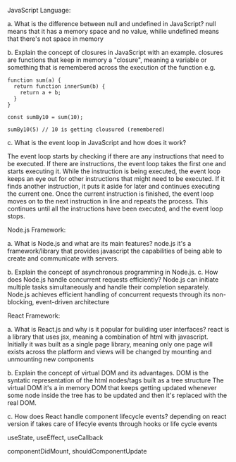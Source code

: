 JavaScript Language:

a. What is the difference between null and undefined in JavaScript?
null means that it has a memory space and no value, whilie undefined means that there's not space in memory

b. Explain the concept of closures in JavaScript with an example.
closures are functions that keep in memory a "closure", meaning a variable or something that is remembered across the execution of the function e.g.

```JS
function sum(a) {
  return function innerSum(b) {
    return a + b;
  }
}

const sumBy10 = sum(10);

sumBy10(5) // 10 is getting clousured (remembered)
```

c. What is the event loop in JavaScript and how does it work?

The event loop starts by checking if there are any instructions that need to be executed.
If there are instructions, the event loop takes the first one and starts executing it.
While the instruction is being executed, the event loop keeps an eye out for other instructions that might need to be executed.
If it finds another instruction, it puts it aside for later and continues executing the current one.
Once the current instruction is finished, the event loop moves on to the next instruction in line and repeats the process.
This continues until all the instructions have been executed, and the event loop stops.

Node.js Framework:

a. What is Node.js and what are its main features?
node.js it's a framework/library that provides javascript the capabilities of being able to create and communicate with servers.

b. Explain the concept of asynchronous programming in Node.js. c. How does Node.js handle concurrent requests efficiently?
Node.js can initiate multiple tasks simultaneously and handle their completion separately. Node.js achieves efficient handling of concurrent requests through its non-blocking, event-driven architecture

React Framework:

a. What is React.js and why is it popular for building user interfaces?
react is a library that uses jsx, meaning a combination of html with javascript. Initially it was built as a single page library, meaning only one page will exists across the platform and views will be changed by mounting and unmounting new components

b. Explain the concept of virtual DOM and its advantages.
DOM is the syntatic representation of the html nodes/tags built as a tree structure
The virtual DOM it's a in memory DOM that keeps getting updated whenever some node inside the tree has to be updated and then it's replaced with the real DOM.

c. How does React handle component lifecycle events?
depending on react version if takes care of lifecyle events through hooks or life cycle events

useState, useEffect, useCallback

componentDidMount, shouldComponentUpdate
